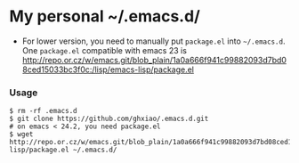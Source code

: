 # My personal ~/.emacs.d/

- For lower version, you need to manually put `package.el` into `~/.emacs.d`. 
One `package.el` compatible with emacs 23 is  <http://repo.or.cz/w/emacs.git/blob_plain/1a0a666f941c99882093d7bd08ced15033bc3f0c:/lisp/emacs-lisp/package.el>

### Usage

```
$ rm -rf .emacs.d
$ git clone https://github.com/ghxiao/.emacs.d.git
# on emacs < 24.2, you need package.el
$ wget http://repo.or.cz/w/emacs.git/blob_plain/1a0a666f941c99882093d7bd08ced15033bc3f0c:/lisp/emacs-lisp/package.el ~/.emacs.d/
```
